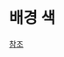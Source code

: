 # 배경 색
[참조](https://github.com/nihil-green-code/nihil-green-code.github.io/blob/master/CSS/3.color.md#background-color)
